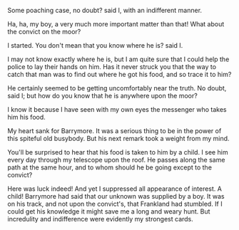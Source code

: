 Some poaching case, no doubt? said I, with an indifferent manner.

Ha, ha, my boy, a very much more important matter than that! What
about the convict on the moor?

I started. You don't mean that you know where he is? said I.

I may not know exactly where he is, but I am quite sure that I could
help the police to lay their hands on him. Has it never struck you that
the way to catch that man was to find out where he got his food, and so
trace it to him?

He certainly seemed to be getting uncomfortably near the truth. No
doubt, said I; but how do you know that he is anywhere upon the
moor?

I know it because I have seen with my own eyes the messenger who takes
him his food.

My heart sank for Barrymore. It was a serious thing to be in the power
of this spiteful old busybody. But his next remark took a weight from my
mind.

You'll be surprised to hear that his food is taken to him by a child.
I see him every day through my telescope upon the roof. He passes along
the same path at the same hour, and to whom should he be going except to
the convict?

Here was luck indeed! And yet I suppressed all appearance of interest. A
child! Barrymore had said that our unknown was supplied by a boy. It was
on his track, and not upon the convict's, that Frankland had stumbled.
If I could get his knowledge it might save me a long and weary hunt. But
incredulity and indifference were evidently my strongest cards.
